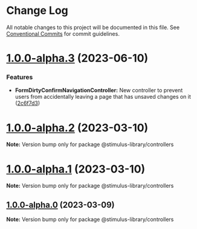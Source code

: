 # Change Log

All notable changes to this project will be documented in this file.
See [Conventional Commits](https://conventionalcommits.org) for commit guidelines.

# [1.0.0-alpha.3](https://github.com/Sub-Xaero/stimulus-library/compare/v1.0.0-alpha.0...v1.0.0-alpha.3) (2023-06-10)


### Features

* **FormDirtyConfirmNavigationController:** New controller to prevent users from accidentally leaving a page that has unsaved changes on it ([2c6f7d3](https://github.com/Sub-Xaero/stimulus-library/commit/2c6f7d37b93212c7c6feabb18ac4f1a768ad9504))





# [1.0.0-alpha.2](https://github.com/Sub-Xaero/stimulus-library/compare/v1.0.0-alpha.0...v1.0.0-alpha.2) (2023-03-10)

**Note:** Version bump only for package @stimulus-library/controllers





# [1.0.0-alpha.1](https://github.com/Sub-Xaero/stimulus-library/compare/v1.0.0-alpha.0...v1.0.0-alpha.1) (2023-03-10)

**Note:** Version bump only for package @stimulus-library/controllers





## [1.0.0-alpha.0](https://github.com/Sub-Xaero/stimulus-library/compare/v0.9.11...v1.0.0-alpha.0) (2023-03-09)

**Note:** Version bump only for package @stimulus-library/controllers
